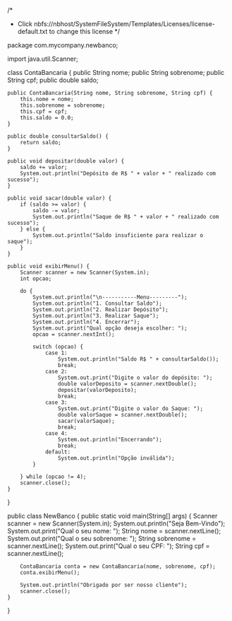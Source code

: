 /*
 * Click nbfs://nbhost/SystemFileSystem/Templates/Licenses/license-default.txt to change this license
 */

package com.mycompany.newbanco;



import java.util.Scanner;

class ContaBancaria {
    public String nome;
    public String sobrenome;
    public String cpf;
    public double saldo;

    public ContaBancaria(String nome, String sobrenome, String cpf) {
        this.nome = nome;
        this.sobrenome = sobrenome;
        this.cpf = cpf;
        this.saldo = 0.0;
    }

    public double consultarSaldo() {
        return saldo;
    }

    public void depositar(double valor) {
        saldo += valor;
        System.out.println("Depósito de R$ " + valor + " realizado com sucesso");
    }

    public void sacar(double valor) {
        if (saldo >= valor) {
            saldo -= valor;
            System.out.println("Saque de R$ " + valor + " realizado com sucesso");
        } else {
            System.out.println("Saldo insuficiente para realizar o saque");
        }
    }

    public void exibirMenu() {
        Scanner scanner = new Scanner(System.in);
        int opcao;

        do {
            System.out.println("\n-----------Menu---------");
            System.out.println("1. Consultar Saldo");
            System.out.println("2. Realizar Depósito");
            System.out.println("3. Realizar Saque");
            System.out.println("4. Encerrar");
            System.out.print("Qual opção deseja escolher: ");
            opcao = scanner.nextInt();

            switch (opcao) {
                case 1:
                    System.out.println("Saldo R$ " + consultarSaldo());
                    break;
                case 2:
                    System.out.print("Digite o valor do depósito: ");
                    double valorDeposito = scanner.nextDouble();
                    depositar(valorDeposito);
                    break;
                case 3:
                    System.out.print("Digite o valor do Saque: ");
                    double valorSaque = scanner.nextDouble();
                    sacar(valorSaque);
                    break;
                case 4:
                    System.out.println("Encerrando");
                    break;
                default:
                    System.out.println("Opção inválida");
            }

        } while (opcao != 4);
        scanner.close();
    }
}

public class NewBanco {
    public static void main(String[] args) {
        Scanner scanner = new Scanner(System.in);
        System.out.println("Seja Bem-Vindo");
        System.out.print("Qual o seu nome: ");
        String nome = scanner.nextLine();
        System.out.print("Qual o seu sobrenome: ");
        String sobrenome = scanner.nextLine();
        System.out.print("Qual o seu CPF: ");
        String cpf = scanner.nextLine();

        ContaBancaria conta = new ContaBancaria(nome, sobrenome, cpf);
        conta.exibirMenu();

        System.out.println("Obrigado por ser nosso cliente");
        scanner.close();
    }
}

